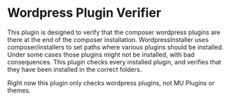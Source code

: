 # Wordpress Plugin Verifier
This plugin is designed to verify that the composer wordpress plugins are there at the end of the composer installation. 
WordpressInstaller uses composer/installers to set paths where various plugins should be installed.  Under some cases
those plugins might not be installed, with bad consequences.  This plugin checks every installed plugin, and verifies that
they have been installed in the correct folders.

Right now this plugin only checks wordpress plugins, not MU Plugins or themes.
